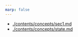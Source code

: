 ```yaml
---
marp: false
---
```


* [./contents/concepts/sec1.md](./contents/concepts/sec1.html)
* [./contents/concepts/state.md](./contents/concepts/state.html)
